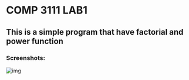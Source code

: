 # COMP 3111 LAB1
## This is a simple program that have factorial and power function
### Screenshots:
![img](https://github.com/waydxd/Comp3111LEx/screenshots/screenshot.png)